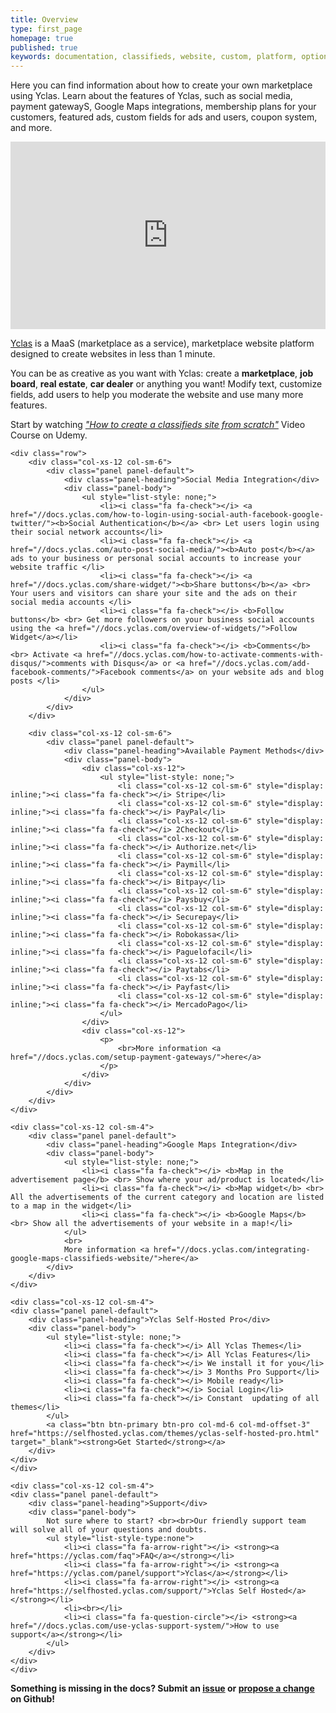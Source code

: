 ```yaml
---
title: Overview
type: first_page
homepage: true
published: true
keywords: documentation, classifieds, website, custom, platform, options, social, start, yclas, features, fully, fields, panel, import, featured, mobile
---
```

<div class="col-md-12">
	<p>Here you can find information about how to create your own marketplace using Yclas. Learn about the features of Yclas, such as social media, payment gatewayS, Google Maps integrations, membership plans for your customers, featured ads, custom fields for ads and users, coupon system, and more.</p>
</div>

<div class="col-md-12 col-xs-12 pull-left">
	<div>
		  	<div class="panel-body">
		  		<p><iframe width="100%" height="300" src="https://www.youtube.com/embed/lbXZBtk29m4" frameborder="0" allowfullscreen></iframe></p>
				<p><a href="https://yclas.com/" target="_blank">Yclas</a> is a MaaS (marketplace as a service), marketplace website platform designed to create websites in less than 1 minute.</p> 
				<p>You can be as creative as you want with Yclas: create a <strong>marketplace</strong>, <strong>job board</strong>, <strong>real estate</strong>, <strong>car dealer</strong> or anything you want! Modify text, customize fields, add users to help you moderate the website and use many more features.</p>
				<p>Start by watching <a href="https://www.udemy.com/classifieds/" target="_blank"><i>"How to create a classifieds site from scratch"</i></a> Video Course on Udemy.</p>
		  	</div>
	</div>

	<div class="row">
		<div class="col-xs-12 col-sm-6">
			<div class="panel panel-default">
		  		<div class="panel-heading">Social Media Integration</div>
			  	<div class="panel-body">
					<ul style="list-style: none;">
						<li><i class="fa fa-check"></i> <a href="//docs.yclas.com/how-to-login-using-social-auth-facebook-google-twitter/"><b>Social Authentication</b></a> <br> Let users login using their social network accounts</li>
						<li><i class="fa fa-check"></i> <a href="//docs.yclas.com/auto-post-social-media/"><b>Auto post</b></a> ads to your business or personal social accounts to increase your website traffic </li>
						<li><i class="fa fa-check"></i> <a href="//docs.yclas.com/share-widget/"><b>Share buttons</b></a> <br> Your users and visitors can share your site and the ads on their social media accounts </li>
						<li><i class="fa fa-check"></i> <b>Follow buttons</b> <br> Get more followers on your business social accounts using the <a href="//docs.yclas.com/overview-of-widgets/">Follow Widget</a></li>
						<li><i class="fa fa-check"></i> <b>Comments</b> <br> Activate <a href="//docs.yclas.com/how-to-activate-comments-with-disqus/">comments with Disqus</a> or <a href="//docs.yclas.com/add-facebook-comments/">Facebook comments</a> on your website ads and blog posts </li>
					</ul>
			  	</div>
			</div>
		</div>

		<div class="col-xs-12 col-sm-6">
			<div class="panel panel-default">
		  		<div class="panel-heading">Available Payment Methods</div>
			  	<div class="panel-body">
					<div class="col-xs-12">
						<ul style="list-style: none;">
							<li class="col-xs-12 col-sm-6" style="display: inline;"><i class="fa fa-check"></i> Stripe</li>
							<li class="col-xs-12 col-sm-6" style="display: inline;"><i class="fa fa-check"></i> PayPal</li>
							<li class="col-xs-12 col-sm-6" style="display: inline;"><i class="fa fa-check"></i> 2Checkout</li>
							<li class="col-xs-12 col-sm-6" style="display: inline;"><i class="fa fa-check"></i> Authorize.net</li>
							<li class="col-xs-12 col-sm-6" style="display: inline;"><i class="fa fa-check"></i> Paymill</li>
							<li class="col-xs-12 col-sm-6" style="display: inline;"><i class="fa fa-check"></i> Bitpay</li>
							<li class="col-xs-12 col-sm-6" style="display: inline;"><i class="fa fa-check"></i> Paysbuy</li>
							<li class="col-xs-12 col-sm-6" style="display: inline;"><i class="fa fa-check"></i> Securepay</li>
							<li class="col-xs-12 col-sm-6" style="display: inline;"><i class="fa fa-check"></i> Robokassa</li>
							<li class="col-xs-12 col-sm-6" style="display: inline;"><i class="fa fa-check"></i> Paguelofacil</li>
							<li class="col-xs-12 col-sm-6" style="display: inline;"><i class="fa fa-check"></i> Paytabs</li>
							<li class="col-xs-12 col-sm-6" style="display: inline;"><i class="fa fa-check"></i> Payfast</li>
							<li class="col-xs-12 col-sm-6" style="display: inline;"><i class="fa fa-check"></i> MercadoPago</li>
						</ul>
					</div>
					<div class="col-xs-12">
						<p>
							<br>More information <a href="//docs.yclas.com/setup-payment-gateways/">here</a>
				  		</p>
					</div>
			  	</div>
			</div>
		</div>
	</div>

	<div class="col-xs-12 col-sm-4">
		<div class="panel panel-default">
	  		<div class="panel-heading">Google Maps Integration</div>
		  	<div class="panel-body">
				<ul style="list-style: none;">
					<li><i class="fa fa-check"></i> <b>Map in the advertisement page</b> <br> Show where your ad/product is located</li>
					<li><i class="fa fa-check"></i> <b>Map widget</b> <br> All the advertisements of the current category and location are listed to a map in the widget</li>
					<li><i class="fa fa-check"></i> <b>Google Maps</b> <br> Show all the advertisements of your website in a map!</li>
				</ul>
				<br>
				More information <a href="//docs.yclas.com/integrating-google-maps-classifieds-website/">here</a>
		  	</div>
		</div>
	</div>

	<div class="col-xs-12 col-sm-4">
	<div class="panel panel-default">
  		<div class="panel-heading">Yclas Self-Hosted Pro</div>
	  	<div class="panel-body">
			<ul style="list-style: none;">
				<li><i class="fa fa-check"></i> All Yclas Themes</li>
				<li><i class="fa fa-check"></i> All Yclas Features</li>
				<li><i class="fa fa-check"></i> We install it for you</li>
				<li><i class="fa fa-check"></i> 3 Months Pro Support</li>
				<li><i class="fa fa-check"></i> Mobile ready</li>
				<li><i class="fa fa-check"></i> Social Login</li>
				<li><i class="fa fa-check"></i> Constant  updating of all themes</li>
			</ul>
			<a class="btn btn-primary btn-pro col-md-6 col-md-offset-3" href="https://selfhosted.yclas.com/themes/yclas-self-hosted-pro.html" target="_blank"><strong>Get Started</strong></a>
	  	</div>
	</div>
	</div>

<!-- 	<div class="panel panel-default">
  		<div class="panel-heading">Documentation Categories</div>
	  	<div class="panel-body">
			<ul style="list-style-type:none">
		  		<li><i class="fa fa-tag"></i> <a href="{{site.baseurl}}/tag-Install.html">Install</a></li>
		  		<li><i class="fa fa-tag"></i> <a href="{{site.baseurl}}/tag-Classifieds.html">Classifieds</a></li>
		  		<li><i class="fa fa-tag"></i> <a href="{{site.baseurl}}/tag-Appearance.html">Appearance</a></li>
		  		<li><i class="fa fa-tag"></i> <a href="{{site.baseurl}}/tag-Content.html">Content</a></li>
		  		<li><i class="fa fa-tag"></i> <a href="{{site.baseurl}}/tag-Settings.html">Settings</a></li>
		  		<li><i class="fa fa-tag"></i> <a href="{{site.baseurl}}/tag-Users.html">Users</a></li>
		  		<li><i class="fa fa-tag"></i> <a href="{{site.baseurl}}/tag-Technical.html">Technical</a></li>
			</ul>  
	  	</div>
	</div> -->
	
	<div class="col-xs-12 col-sm-4">
	<div class="panel panel-default">
  		<div class="panel-heading">Support</div>
	  	<div class="panel-body">
			Not sure where to start? <br><br>Our friendly support team will solve all of your questions and doubts.
			<ul style="list-style-type:none">
		  		<li><i class="fa fa-arrow-right"></i> <strong><a href="https://yclas.com/faq">FAQ</a></strong></li>
		  		<li><i class="fa fa-arrow-right"></i> <strong><a href="https://yclas.com/panel/support">Yclas</a></strong></li>
		  		<li><i class="fa fa-arrow-right"></i> <strong><a href="https://selfhosted.yclas.com/support/">Yclas Self Hosted</a></strong></li>
		  		<li><br></li>
		  		<li><i class="fa fa-question-circle"></i> <strong><a href="//docs.yclas.com/use-yclas-support-system/">How to use support</a></strong></li>
			</ul>  
	  	</div>
	</div>
	</div>

</div>

<p><strong>Something is missing in the docs? Submit an <a href="https://github.com/yclas/documentation/issues/new">issue</a> or <a href="https://github.com/yclas/documentation">propose a change</a> on Github!</strong></p>
<div class="clearfix"></div>
